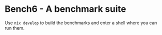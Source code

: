 # Bench6 - A benchmark suite

Use `nix develop` to build the benchmarks and enter a shell where you can run
them.
